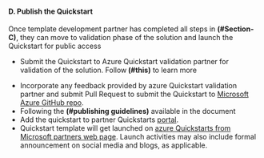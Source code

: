 <h4><b>D. Publish the  Quickstart</b></h4>
Once template development partner has completed all steps in <strong> (#Section-C)</strong>, they can move to validation phase of the solution and launch the Quickstart for public access
<ul>
<li>Submit the Quickstart to Azure Quickstart validation partner for validation of the solution. Follow<strong> (#this)</strong> to learn more</p>
<li>Incorporate any feedback provided by azure Quickstart validation partner and submit Pull Request to submit the  Quickstart to <a href="https://github.com/Azure/azure-quickstart-templates">Microsoft Azure GitHub repo</a>.
  <li>Following the <strong>(#publishing guidelines)</strong> available in the document  
  <li>Add the quickstart to partner Quickstarts <a href="https://partnerquickstarts.azurewebsites.net">portal</a>.  
  <li>Quickstart template will get launched on <a href="https://partnerquickstarts.azurewebsites.net">azure Quickstarts from Microsoft partners web page</a>. Launch activities may also include formal announcement on social media and blogs, as applicable.
</ul>
